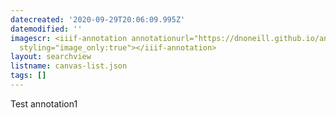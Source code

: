```yaml
---
datecreated: '2020-09-29T20:06:09.995Z'
datemodified: ''
imagescr: <iiif-annotation annotationurl="https://dnoneill.github.io/annotate/annotations/3bceac34-028f-11eb-914e-3edadb8f24e6.json"
  styling="image_only:true"></iiif-annotation>
layout: searchview
listname: canvas-list.json
tags: []
---
```

Test annotation1